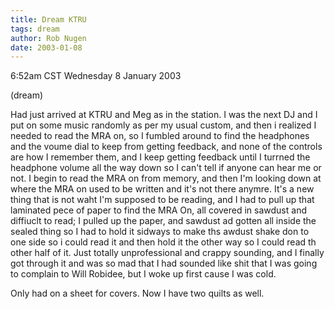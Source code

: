 ```yaml
---
title: Dream KTRU
tags: dream
author: Rob Nugen
date: 2003-01-08
---
```


<p class=date>6:52am CST Wednesday 8 January 2003</p>

<p class=note>(dream)</p>

<p class=dream>Had just arrived at KTRU and Meg as in the station.  I
was the next DJ and I put on some music randomly as per my usual
custom, and then i realized I needed to read the MRA on, so I fumbled
around to find the headphones and the voume dial to keep from getting
feedback, and none of the controls are how I remember them, and I keep
getting feedback until I turrned the headphone volume all the way down
so I can't tell if anyone can hear me or not.  I begin to read the MRA
on from memory, and then I'm looking down at where the MRA on used to
be written and it's not there anymre.  It's a new thing that is not
waht I'm supposed to be reading, and I had to pull up that laminated
pece of paper to find the MRA On, all covered in sawdust and diffiuclt
to read; I pulled up the paper, and sawdust ad gotten all inside the
sealed thing so I had to hold it sidways to make ths awdust shake don
to one side so i could read it and then hold it the other way so I
could read th other half of it.  Just totally unprofessional and
crappy sounding, and I finally got through it and was so mad that I
had sounded like shit that I was going to complain to Will Robidee,
but I woke up first cause I was cold.

<p>Only had on a sheet for covers.  Now I have two quilts as well.</p>

